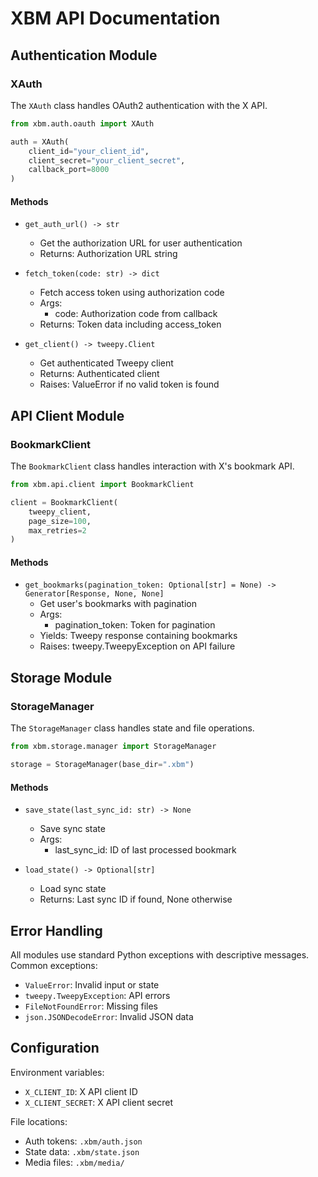 # XBM API Documentation

## Authentication Module

### XAuth

The `XAuth` class handles OAuth2 authentication with the X API.

```python
from xbm.auth.oauth import XAuth

auth = XAuth(
    client_id="your_client_id",
    client_secret="your_client_secret",
    callback_port=8000
)
```

#### Methods

- `get_auth_url() -> str`
  - Get the authorization URL for user authentication
  - Returns: Authorization URL string

- `fetch_token(code: str) -> dict`
  - Fetch access token using authorization code
  - Args:
    - code: Authorization code from callback
  - Returns: Token data including access_token

- `get_client() -> tweepy.Client`
  - Get authenticated Tweepy client
  - Returns: Authenticated client
  - Raises: ValueError if no valid token is found

## API Client Module

### BookmarkClient

The `BookmarkClient` class handles interaction with X's bookmark API.

```python
from xbm.api.client import BookmarkClient

client = BookmarkClient(
    tweepy_client,
    page_size=100,
    max_retries=2
)
```

#### Methods

- `get_bookmarks(pagination_token: Optional[str] = None) -> Generator[Response, None, None]`
  - Get user's bookmarks with pagination
  - Args:
    - pagination_token: Token for pagination
  - Yields: Tweepy response containing bookmarks
  - Raises: tweepy.TweepyException on API failure

## Storage Module

### StorageManager

The `StorageManager` class handles state and file operations.

```python
from xbm.storage.manager import StorageManager

storage = StorageManager(base_dir=".xbm")
```

#### Methods

- `save_state(last_sync_id: str) -> None`
  - Save sync state
  - Args:
    - last_sync_id: ID of last processed bookmark

- `load_state() -> Optional[str]`
  - Load sync state
  - Returns: Last sync ID if found, None otherwise

## Error Handling

All modules use standard Python exceptions with descriptive messages. Common exceptions:

- `ValueError`: Invalid input or state
- `tweepy.TweepyException`: API errors
- `FileNotFoundError`: Missing files
- `json.JSONDecodeError`: Invalid JSON data

## Configuration

Environment variables:
- `X_CLIENT_ID`: X API client ID
- `X_CLIENT_SECRET`: X API client secret

File locations:
- Auth tokens: `.xbm/auth.json`
- State data: `.xbm/state.json`
- Media files: `.xbm/media/`
